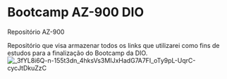 # Bootcamp AZ-900 DIO
Repositório AZ-900 

Repositório que visa armazenar todos os links que utilizarei como fins de estudos para a finalização do Bootcamp da DIO.
![_3fYL8i6Q-n-155t3dn_4hksVs3MIJxHadG7A7FI_oTy9pL-UqrC-cycJtDkuZzC](https://github.com/user-attachments/assets/1ffece00-af0f-4c54-b2f0-bc53f163b116)
